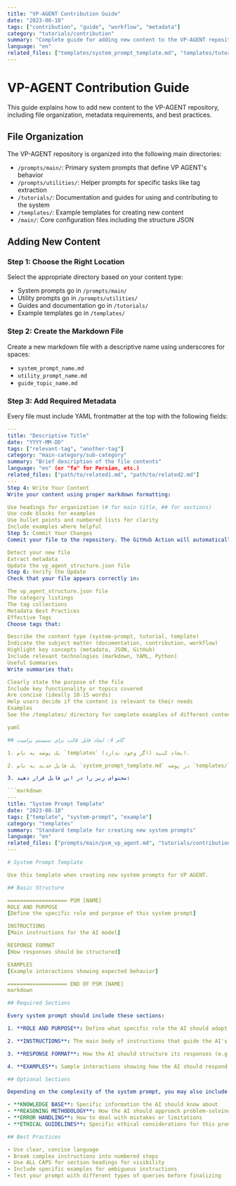 ```yaml
---
title: "VP-AGENT Contribution Guide"
date: "2023-08-18"
tags: ["contribution", "guide", "workflow", "metadata"]
category: "tutorials/contribution"
summary: "Complete guide for adding new content to the VP-AGENT repository"
language: "en"
related_files: ["templates/system_prompt_template.md", "templates/tutorial_template.md"]
---
```


# VP-AGENT Contribution Guide

This guide explains how to add new content to the VP-AGENT repository, including file organization, metadata requirements, and best practices.

## File Organization

The VP-AGENT repository is organized into the following main directories:

- `/prompts/main/`: Primary system prompts that define VP AGENT's behavior
- `/prompts/utilities/`: Helper prompts for specific tasks like tag extraction
- `/tutorials/`: Documentation and guides for using and contributing to the system
- `/templates/`: Example templates for creating new content
- `/main/`: Core configuration files including the structure JSON

## Adding New Content

### Step 1: Choose the Right Location

Select the appropriate directory based on your content type:
- System prompts go in `/prompts/main/`
- Utility prompts go in `/prompts/utilities/`
- Guides and documentation go in `/tutorials/`
- Example templates go in `/templates/`

### Step 2: Create the Markdown File

Create a new markdown file with a descriptive name using underscores for spaces:
- `system_prompt_name.md`
- `utility_prompt_name.md`
- `guide_topic_name.md`

### Step 3: Add Required Metadata

Every file must include YAML frontmatter at the top with the following fields:

```yaml
---
title: "Descriptive Title"
date: "YYYY-MM-DD"
tags: ["relevant-tag", "another-tag"]
category: "main-category/sub-category"
summary: "Brief description of the file contents"
language: "en" (or "fa" for Persian, etc.)
related_files: ["path/to/related1.md", "path/to/related2.md"]
---
Step 4: Write Your Content
Write your content using proper markdown formatting:

Use headings for organization (# for main title, ## for sections)
Use code blocks for examples
Use bullet points and numbered lists for clarity
Include examples where helpful
Step 5: Commit Your Changes
Commit your file to the repository. The GitHub Action will automatically:

Detect your new file
Extract metadata
Update the vp_agent_structure.json file
Step 6: Verify the Update
Check that your file appears correctly in:

The vp_agent_structure.json file
The category listings
The tag collections
Metadata Best Practices
Effective Tags
Choose tags that:

Describe the content type (system-prompt, tutorial, template)
Indicate the subject matter (documentation, contribution, workflow)
Highlight key concepts (metadata, JSON, GitHub)
Include relevant technologies (markdown, YAML, Python)
Useful Summaries
Write summaries that:

Clearly state the purpose of the file
Include key functionality or topics covered
Are concise (ideally 10-15 words)
Help users decide if the content is relevant to their needs
Examples
See the /templates/ directory for complete examples of different content types.

yaml

## گام 4: ایجاد فایل قالب برای سیستم پرامپت

1. یک پوشه به نام `templates` ایجاد کنید (اگر وجود ندارد).

2. یک فایل جدید به نام `system_prompt_template.md` در پوشه `templates/` ایجاد کنید.

3. محتوای زیر را در این فایل قرار دهید:

```markdown
---
title: "System Prompt Template"
date: "2023-08-18"
tags: ["template", "system-prompt", "example"]
category: "templates"
summary: "Standard template for creating new system prompts"
language: "en"
related_files: ["prompts/main/psm_vp_agent.md", "tutorials/contribution_guide.md"]
---

# System Prompt Template

Use this template when creating new system prompts for VP AGENT.

## Basic Structure

=================== PSM [NAME]
ROLE AND PURPOSE
[Define the specific role and purpose of this system prompt]

INSTRUCTIONS
[Main instructions for the AI model]

RESPONSE FORMAT
[How responses should be structured]

EXAMPLES
[Example interactions showing expected behavior]

=================== END OF PSM [NAME]
markdown

## Required Sections

Every system prompt should include these sections:

1. **ROLE AND PURPOSE**: Define what specific role the AI should adopt and what its main purpose is.

2. **INSTRUCTIONS**: The main body of instructions that guide the AI's behavior.

3. **RESPONSE FORMAT**: How the AI should structure its responses (e.g., sections, citations, style).

4. **EXAMPLES**: Sample interactions showing how the AI should respond in specific situations.

## Optional Sections

Depending on the complexity of the system prompt, you may also include:

- **KNOWLEDGE BASE**: Specific information the AI should know about
- **REASONING METHODOLOGY**: How the AI should approach problem-solving
- **ERROR HANDLING**: How to deal with mistakes or limitations
- **ETHICAL GUIDELINES**: Specific ethical considerations for this prompt

## Best Practices

- Use clear, concise language
- Break complex instructions into numbered steps
- Use ALL CAPS for section headings for visibility
- Include specific examples for ambiguous instructions
- Test your prompt with different types of queries before finalizing
